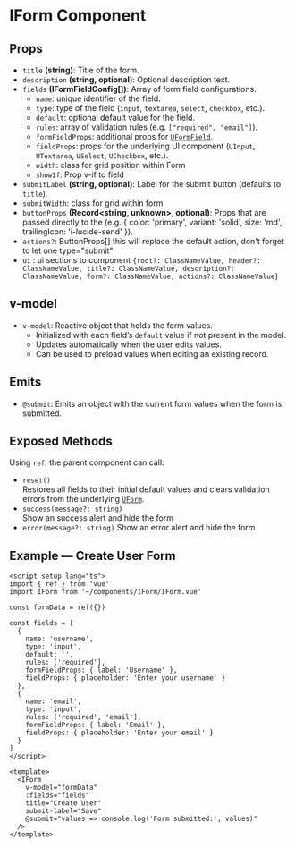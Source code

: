# IForm Component

## Props

- `title` **(string)**: Title of the form.
- `description` **(string, optional)**: Optional description text.
- `fields` **(IFormFieldConfig[])**: Array of form field configurations.
  - `name`: unique identifier of the field.
  - `type`: type of the field (`input`, `textarea`, `select`, `checkbox`, etc.).
  - `default`: optional default value for the field.
  - `rules`: array of validation rules (e.g. `["required", "email"]`).
  - `formFieldProps`: additional props for [`UFormField`](https://ui.nuxt.com/components/form#formfield).
  - `fieldProps`: props for the underlying UI component (`UInput`, `UTextarea`, `USelect`, `UCheckbox`, etc.).
  - `width`: class for grid position within Form
  - `showIf`: Prop v-if to field
- `submitLabel` **(string, optional)**: Label for the submit button (defaults to `title`).
- `submitWidth`: class for grid within form
- `buttonProps` **(Record<string, unknown>, optional)**: Props that are passed directly to the <UButton type="submit"> (e.g. { color: 'primary', variant: 'solid', size: 'md', trailingIcon: 'i-lucide-send' }).
- `actions?`: ButtonProps[] this will replace the default action, don't forget to let one type="submit" 
- `ui` : ui sections to component `{root?: ClassNameValue, header?: ClassNameValue, title?: ClassNameValue, description?: ClassNameValue, form?: ClassNameValue, actions?: ClassNameValue}`

## v-model

- `v-model`: Reactive object that holds the form values.
  - Initialized with each field’s `default` value if not present in the model.
  - Updates automatically when the user edits values.
  - Can be used to preload values when editing an existing record.

## Emits

- `@submit`: Emits an object with the current form values when the form is submitted.

## Exposed Methods

Using `ref`, the parent component can call:

- `reset()`  
  Restores all fields to their initial default values and clears validation errors from the underlying [`UForm`](https://ui.nuxt.com/components/form).
- `success(message?: string)`  
    Show an success alert and hide the form
- `error(message?: string)`
    Show an error alert and hide the form

## Example — Create User Form

```vue
<script setup lang="ts">
import { ref } from 'vue'
import IForm from '~/components/IForm/IForm.vue'

const formData = ref({})

const fields = [
  {
    name: 'username',
    type: 'input',
    default: '',
    rules: ['required'],
    formFieldProps: { label: 'Username' },
    fieldProps: { placeholder: 'Enter your username' }
  },
  {
    name: 'email',
    type: 'input',
    rules: ['required', 'email'],
    formFieldProps: { label: 'Email' },
    fieldProps: { placeholder: 'Enter your email' }
  }
]
</script>

<template>
  <IForm
    v-model="formData"
    :fields="fields"
    title="Create User"
    submit-label="Save"
    @submit="values => console.log('Form submitted:', values)"
  />
</template>

